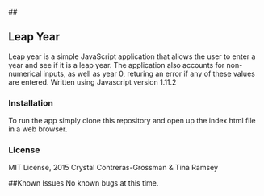 ##<h2>Leap Year</h2>

Leap year is a simple JavaScript application that allows the user to enter a year and see if it is a leap year. The application also accounts for non-numerical inputs, as well as year 0, returing an error if any of these values are entered. Written using Javascript version 1.11.2

<h3>Installation</h3>
To run the app simply clone this repository and open up the index.html file in a web browser.

<h3>License</h3>  

MIT License, 2015  Crystal Contreras-Grossman & Tina Ramsey

##Known Issues
No known bugs at this time.
